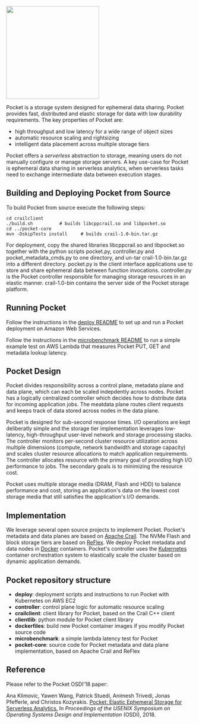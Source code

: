 <img src="https://s3-us-west-2.amazonaws.com/pocket-logo/pocket-logo.jpg" width="250">

Pocket is a storage system designed for ephemeral data sharing. Pocket provides fast, distributed and elastic storage for data with low durability requirements.
The key properties of Pocket are:

* high throughput and low latency for a wide range of object sizes
* automatic resource scaling and rightsizing
* intelligent data placement across multiple storage tiers
	
Pocket offers a *serverless* abstraction to storage, meaning users do not manually configure or manage storage servers. A key use-case for Pocket is ephemeral data sharing in serverless analytics, when serverless tasks need to exchange intermediate data between execution stages. 

## Building and Deploying Pocket from Source

To build Pocket from source execute the following steps:
```
cd crailclient 
./build.sh 			# builds libcppcrail.so and libpocket.so
cd ../pocket-core
mvn -DskipTests install 	# builds crail-1.0-bin.tar.gz
```

For deployment, copy the shared libraries libcppcrail.so and libpocket.so together with the python scripts pocket.py, controller.py and pocket_metadata_cmds.py to one directory, and un-tar crail-1.0-bin.tar.gz into a different directory. pocket.py is the client interface applications use to store and share ephemeral data between function invocations. controller.py is the Pocket controller responsible for managing storage resources in an elastic manner. crail-1.0-bin contains the server side of the Pocket storage platform. 

## Running Pocket

Follow the instructions in the [deploy README](https://github.com/stanford-mast/pocket/blob/master/deploy/README.md) to set up and run a Pocket deployment on Amazon Web Services. 

Follow the instructions in the [microbenchmark README](https://github.com/stanford-mast/pocket/tree/master/microbenchmark) to run a simple example test on AWS Lambda that measures Pocket PUT, GET and metadata lookup latency.


## Pocket Design 

Pocket divides responsibility across a control plane, metadata plane and data plane, which can each be scaled indepdently across nodes. Pocket has a logically centralized controller which decides how to distribute data for incoming application jobs. The meatdata plane routes client requests and keeps track of data stored across nodes in the data plane.

Pocket is designed for sub-second response times. I/O operations are kept deliberatly simple and the storage tier implementation leverages low-latency, high-throughput user-level network and storage processing stacks. The controller monitors per-second cluster resource utilization across multiple dimensions (compute, network bandwidth and storage capacity) and scales cluster resource allocations to match application requirements. The controller allocates resource with the primary goal of providing high I/O performance to jobs. The secondary goals is to minimizing the resource cost. 

Pocket uses multiple storage media (DRAM, Flash and HDD) to balance performance and cost, storing an application's data on the lowest cost storage media that still satisfies the application's I/O demands.


## Implementation

We leverage several open source projects to implement Pocket. Pocket's metadata and data planes are based on [Apache Crail](http://crail.io). The NVMe Flash and block  storage tiers are based on [ReFlex](https://github.com/stanford-mast/reflex). We deploy Pocket metadata and data nodes in [Docker](https://www.docker.com/) containers. Pocket's controller uses the [Kubernetes](https://kubernetes.io) container orchestration system to elastically scale the cluster based on dynamic application demands.


## Pocket repository structure

* **deploy**: deployment scripts and instructions to run Pocket with Kubernetes on AWS EC2
* **controller**: control plane logic for automatic resource scaling 
* **crailclient**: client library for Pocket, based on the Crail C++ client
* **clientlib**: python module for Pocket client library
* **dockerfiles**: build new Pocket container images if you modify Pocket source code
* **microbenchmark**: a simple lambda latency test for Pocket
* **pocket-core**: source code for Pocket metadata and data plane implementation, based on Apache Crail and ReFlex

## Reference

Please refer to the Pocket OSDI'18 paper: 

Ana Klimovic, Yawen Wang, Patrick Stuedi, Animesh Trivedi, Jonas Pfefferle, and Christos
Kozyrakis. [Pocket: Elastic Ephemeral Storage for Serverless
Analytics.](https://www.usenix.org/system/files/osdi18-klimovic.pdf) In *Proceedings of the
USENIX Symposium on Operating Systems Design and Implementation* (OSDI), 2018.
